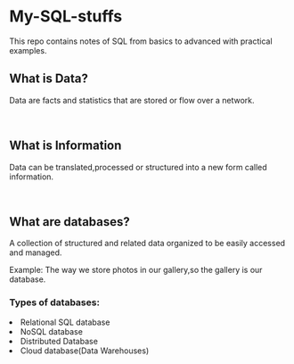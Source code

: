 # My-SQL-stuffs
This repo contains notes of SQL from basics to advanced with practical examples.

<h2> What is Data?</h2>
<p>Data are facts and statistics that are stored or flow over a network.</p>

<br>

<h2>What is Information</h2>
<p>Data can be translated,processed or structured into a new form called information.</p>
<br>
<h2>What are databases?</h2>
<p>A collection of structured and related data organized to be easily accessed and managed.</p>
Example: The way we store photos in our gallery,so the gallery is our database.
 <br>
 <h3>Types of databases:</h3>
 <li>Relational SQL database</li>
 <li>NoSQL database</li>
 <li>Distributed Database</li>
 <li>Cloud database(Data Warehouses)</li>
